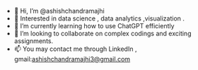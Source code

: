 - 👋 Hi, I’m @ashishchandramajhi
- 👀 Interested in data science , data analytics ,visualization .
- 🌱 I’m currently learning how to use ChatGPT efficiently
- 💞️ I’m looking to collaborate on complex codings and exciting assignments.
- 📫 You may contact me through LinkedIn , gmail:ashishchandramajhi3@gmail.com

<!---
ashishchandramajhi/ashishchandramajhi is a ✨ special ✨ repository because its `README.md` (this file) appears on your GitHub profile.
You can click the Preview link to take a look at your changes.
--->
